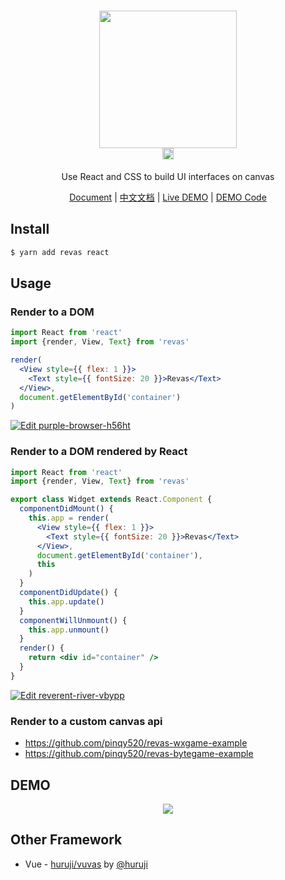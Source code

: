 <h1 align="center">
  <img src="https://user-images.githubusercontent.com/5719833/74748305-3fb20680-52a3-11ea-81c3-98804dceb602.png" width=220 />
  <br />
  <a href="https://badge.fury.io/js/revas">
    <img src="https://badge.fury.io/js/revas.svg" alt="npm version" height="18">
  </a>
</h1>

<p align="center">
  Use React and CSS to build UI interfaces on canvas
</p>

<p align="center">
  <a target="_blank" href="https://github.com/pinqy520/revas/blob/master/doc/API.md">Document</a> | <a target="_blank" href="https://github.com/pinqy520/revas/blob/master/doc/README-zh.md">中文文档</a> | <a target="_blank" href="https://pinqy520.github.io/demo/revas-pwa/" rel="nofollow">Live DEMO</a> | <a target="_blank" href="https://github.com/pinqy520/revas/blob/master/src/develop/App.tsx">DEMO Code</a>
</p>

## Install

``` bash
$ yarn add revas react
```
## Usage

### Render to a DOM
```jsx
import React from 'react'
import {render, View, Text} from 'revas'

render(
  <View style={{ flex: 1 }}>
    <Text style={{ fontSize: 20 }}>Revas</Text>
  </View>,
  document.getElementById('container')
)
```
[![Edit purple-browser-h56ht](https://codesandbox.io/static/img/play-codesandbox.svg)](https://codesandbox.io/s/purple-browser-h56ht?fontsize=14&hidenavigation=1&theme=dark)

### Render to a DOM rendered by React
```jsx
import React from 'react'
import {render, View, Text} from 'revas'

export class Widget extends React.Component {
  componentDidMount() {
    this.app = render(
      <View style={{ flex: 1 }}>
        <Text style={{ fontSize: 20 }}>Revas</Text>
      </View>,
      document.getElementById('container'),
      this
    )
  }
  componentDidUpdate() {
    this.app.update()
  }
  componentWillUnmount() {
    this.app.unmount()
  }
  render() {
    return <div id="container" />
  }
}
```
[![Edit reverent-river-vbypp](https://codesandbox.io/static/img/play-codesandbox.svg)](https://codesandbox.io/s/reverent-river-vbypp?fontsize=14&hidenavigation=1&theme=dark)

### Render to a custom canvas api

- https://github.com/pinqy520/revas-wxgame-example
- https://github.com/pinqy520/revas-bytegame-example


## DEMO

<p align="center">
  <img src="https://user-images.githubusercontent.com/5719833/81006150-9b8f3300-8e81-11ea-8cb1-08de6550ea03.png" />
</p>

## Other Framework
- Vue - [huruji/vuvas](https://github.com/huruji/vuvas) by [@huruji](https://github.com/huruji)